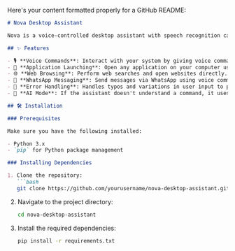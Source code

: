 Here's your content formatted properly for a GitHub README:

```markdown
# Nova Desktop Assistant

Nova is a voice-controlled desktop assistant with speech recognition capabilities designed to help users interact with their system more intuitively. It supports a variety of commands, including opening applications, browsing the web, and sending messages through WhatsApp. Nova is designed to streamline tasks and improve productivity through hands-free control.

## ✨ Features

- 🎙️ **Voice Commands**: Interact with your system by giving voice commands.
- 🚀 **Application Launching**: Open any application on your computer using voice commands.
- 🌐 **Web Browsing**: Perform web searches and open websites directly.
- 💬 **WhatsApp Messaging**: Send messages via WhatsApp using voice commands.
- 🔧 **Error Handling**: Handles typos and variations in user input to provide a smooth experience.
- 🤖 **AI Mode**: If the assistant doesn't understand a command, it uses AI to search for answers to user queries.

## 🛠️ Installation

### Prerequisites

Make sure you have the following installed:

- Python 3.x  
- `pip` for Python package management

### Installing Dependencies

1. Clone the repository:
   ```bash
   git clone https://github.com/yourusername/nova-desktop-assistant.git
   ```

2. Navigate to the project directory:
   ```bash
   cd nova-desktop-assistant
   ```

3. Install the required dependencies:
   ```bash
   pip install -r requirements.txt
   ```
